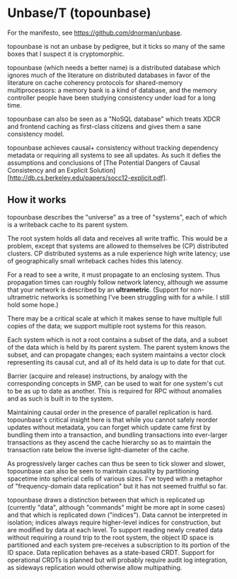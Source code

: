 # Unbase/T (topounbase)

For the manifesto, see https://github.com/dnorman/unbase.

topounbase is not an unbase by pedigree, but it ticks so many of the same boxes that I suspect it is cryptomorphic.

topounbase (which needs a better name) is a distributed database which ignores much of the literature on distributed databases in favor of the literature on cache coherency protocols for shared-memory multiprocessors: a memory bank is a kind of database, and the memory controller people have been studying consistency under load for a long time.

topounbase can also be seen as a "NoSQL database" which treats XDCR and frontend caching as first-class citizens and gives them a sane consistency model.

topounbase achieves causal+ consistency without tracking dependency metadata or requiring all systems to see all updates.
As such it defies the assumptions and conclusions of [The Potential Dangers of Causal Consistency and an Explicit Solution][http://db.cs.berkeley.edu/papers/socc12-explicit.pdf].

## How it works

topounbase describes the "universe" as a tree of "systems", each of which is a writeback cache to its parent system.

The root system holds all data and receives all write traffic.
This would be a problem, except that systems are allowed to themselves be (CP) distributed clusters.
CP distributed systems as a rule experience high write latency; use of geographically small writeback caches hides this latency.

For a read to see a write, it must propagate to an enclosing system.
Thus propagation times can roughly follow network latency, although we assume that your network is described by an **ultrametric**.
(Support for non-ultrametric networks is something I've been struggling with for a while.  I still hold some hope.)

There may be a critical scale at which it makes sense to have multiple full copies of the data;
we support multiple root systems for this reason.

Each system which is not a root contains a subset of the data, and a subset of the data which is held by its parent system.
The parent system knows the subset, and can propagate changes;
each system maintains a vector clock representing its causal cut, and all of its held data is up to date for that cut.

Barrier (acquire and release) instructions, by analogy with the corresponding concepts in SMP, can be used to wait for one system's cut to be as up to date as another.
This is required for RPC without anomalies and as such is built in to the system.

Maintaining causal order in the presence of parallel replication is hard.
topounbase's critical insight here is that while you cannot safely reorder updates without metadata,
you can forget which update came first by bundling them into a transaction,
and bundling transactions into ever-larger transactions as they ascend the cache hierarchy so as to maintain the transaction rate below the inverse light-diameter of the cache.

As progressively larger caches can thus be seen to tick slower and slower, topounbase can also be seen to maintain causality by partitioning spacetime into spherical cells of various sizes.
I've toyed with a metaphor of "frequency-domain data replication" but it has not seemed fruitful so far.

topounbase draws a distinction between that which is replicated up (currently "data", although "commands" might be more apt in some cases) and that which is replicated down ("indices").
Data cannot be interpreted in isolation; indices always require higher-level indices for construction, but are modified by data at each level.
To support reading newly created data without requiring a round trip to the root system, the object ID space is partitioned and each system pre-receives a subscription to its portion of the ID space.
Data replication behaves as a state-based CRDT.
Support for operational CRDTs is planned but will probably require audit log integration, as sideways replication would otherwise allow multipathing.
